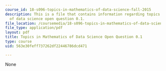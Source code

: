 ```yaml
---
course_id: 18-s096-topics-in-mathematics-of-data-science-fall-2015
description: This is a file that contains information regarding topics in mathematics
  of data science open question 0.1.
file_location: /coursemedia/18-s096-topics-in-mathematics-of-data-science-fall-2015/563e30feff737262df22446786dcd471_MIT18_S096F15_Open0.1.pdf
file_type: application/pdf
layout: pdf
title: Topics in Mathematics of Data Science Open Question 0.1
type: course
uid: 563e30feff737262df22446786dcd471

---
```

None